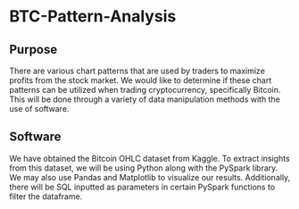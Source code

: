 # BTC-Pattern-Analysis

## Purpose
There are various chart patterns that are used by traders to maximize profits from the stock market.
We would like to determine if these chart patterns can be utilized when trading cryptocurrency, specifically Bitcoin.
This will be done through a variety of data manipulation methods with the use of software.

## Software
We have obtained the Bitcoin OHLC dataset from Kaggle.
To extract insights from this dataset, we will be using Python along with the PySpark library. We may also use Pandas and Matplotlib to visualize our results.
Additionally, there will be SQL inputted as parameters in certain PySpark functions to filter the dataframe.
